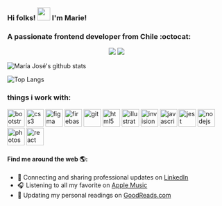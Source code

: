 ### Hi folks! <img src="https://raw.githubusercontent.com/iampavangandhi/iampavangandhi/master/gifs/Hi.gif" width="30px"> I'm Marie!
<h3 align="left"> A passionate frontend developer from Chile :octocat: </h3>

<!--
**MariaJoseGarrido/MariaJoseGarrido** is a ✨ _special_ ✨ repository because its `README.md` (this file) appears on your GitHub profile.

Here are some ideas to get you started:

- 🔭 I’m currently working on ... 
- 🌱 I’m currently learning ...
- 👯 I’m looking to collaborate on ...
- 🤔 I’m looking for help with ...
- 💬 Ask me about ...
- 📫 How to reach me: mjgarrido.h@gmail.com
- 😄 Pronouns: ...
- ⚡ Fun fact: ...
-->
<p align = "center">
  <img src = "https://github-readme-stats.vercel.app/api?username=mariajosegarrido&show_icons=true&theme=dracula">
  <img src = "https://github-readme-stats.vercel.app/api/top-langs/?username=mariajosegarrido&layout=compact">
</p>

![María José's github stats](https://github-readme-stats.vercel.app/api?username=mariajosegarrido&show_icons=true&theme=dracula)

![Top Langs](https://github-readme-stats.vercel.app/api/top-langs/?username=mariajosegarrido&layout=compact)

<h3 align="left"> things i work with: </h3>

<p align="left">
<img src="https://devicons.github.io/devicon/devicon.git/icons/bootstrap/bootstrap-plain.svg" alt="bootstrap" width="40" height="40"/> 
<img src="https://devicons.github.io/devicon/devicon.git/icons/css3/css3-original-wordmark.svg" alt="css3" width="40" height="40"/> 
<img src="https://www.vectorlogo.zone/logos/figma/figma-icon.svg" alt="figma" width="40" height="40"/> 
<img src="https://www.vectorlogo.zone/logos/firebase/firebase-icon.svg" alt="firebase" width="40" height="40"/> 
<img src="https://www.vectorlogo.zone/logos/git-scm/git-scm-icon.svg" alt="git" width="40" height="40"/> 
<img src="https://devicons.github.io/devicon/devicon.git/icons/html5/html5-original-wordmark.svg" alt="html5" width="40" height="40"/> 
<img src="https://www.vectorlogo.zone/logos/adobe_illustrator/adobe_illustrator-icon.svg" alt="illustrator" width="40" height="40"/> 
<img src="https://www.vectorlogo.zone/logos/invisionapp/invisionapp-icon.svg" alt="invision" width="40" height="40"/> 
<img src="https://devicons.github.io/devicon/devicon.git/icons/javascript/javascript-original.svg" alt="javascript" width="40" height="40"/> 
<img src="https://i.ibb.co/Yj6p14L/jest.png" alt="jest" width="40" height="40"/> <img src="https://devicons.github.io/devicon/devicon.git/icons/nodejs/nodejs-original-wordmark.svg" alt="nodejs" width="40" height="40"/> 
<img src="https://devicons.github.io/devicon/devicon.git/icons/photoshop/photoshop-plain.svg" alt="photoshop" width="40" height="40"/> 
<img src="https://devicons.github.io/devicon/devicon.git/icons/react/react-original-wordmark.svg" alt="react" width="40" height="40"/> </p>

#### Find me around the web 🌎:
- 💼 Connecting and sharing professional updates on <a href="https://www.linkedin.com/in/mariegarrido">LinkedIn</a>
- 🎧 Listening to all my favorite on <a href="https://music.apple.com/profile/stellarmariie">Apple Music</a>
- 📖 Updating my personal readings on <a href="https://www.goodreads.com/stellar_mariie">GoodReads.com</a>

